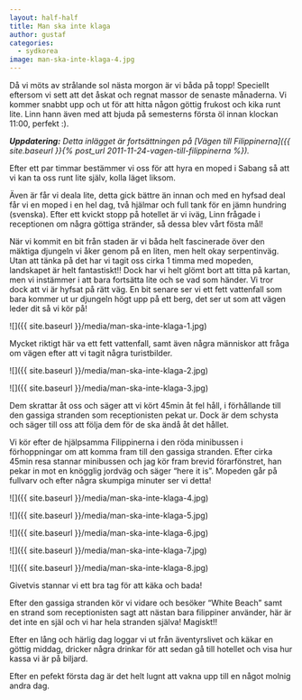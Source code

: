 ```yaml
---
layout: half-half
title: Man ska inte klaga
author: gustaf
categories:
  - sydkorea
image: man-ska-inte-klaga-4.jpg
---
```


Då vi möts av strålande sol nästa morgon är vi båda på topp! Speciellt eftersom vi sett att det åskat och regnat massor de senaste månaderna. Vi kommer snabbt upp och ut för att hitta någon göttig frukost och kika runt lite. Linn hann även med att bjuda på semesterns första öl innan klockan 11:00, perfekt :).

*__Uppdatering:__ Detta inlägget är fortsättningen på [Vägen till Filippinerna]({{ site.baseurl }}{% post_url 2011-11-24-vagen-till-filippinerna %}).*

Efter ett par timmar bestämmer vi oss för att hyra en moped i Sabang så att vi kan ta oss runt lite själv, kolla läget liksom.

Även är får vi deala lite, detta gick bättre än innan och med en hyfsad deal får vi en moped i en hel dag, två hjälmar och full tank för en jämn hundring (svenska). Efter ett kvickt stopp på hotellet är vi iväg, Linn frågade i receptionen om några göttiga stränder, så dessa blev vårt fösta mål!

När vi kommit en bit från staden är vi båda helt fascinerade över den mäktiga djungeln vi åker genom på en liten, men helt okay serpentinväg. Utan att tänka på det har vi tagit oss cirka 1 timma med mopeden, landskapet är helt fantastiskt!! Dock har vi helt glömt bort att titta på kartan, men vi instämmer i att bara fortsätta lite och se vad som händer. Vi tror dock att vi är hyfsat på rätt väg. En bit senare ser vi ett fett vattenfall som bara kommer ut ur djungeln högt upp på ett berg, det ser ut som att vägen leder dit så vi kör på!

![]({{ site.baseurl }}/media/man-ska-inte-klaga-1.jpg)

Mycket riktigt här va ett fett vattenfall, samt även några människor att fråga om vägen efter att vi tagit några turistbilder.

![]({{ site.baseurl }}/media/man-ska-inte-klaga-2.jpg)

![]({{ site.baseurl }}/media/man-ska-inte-klaga-3.jpg)

Dem skrattar åt oss och säger att vi kört 45min åt fel håll, i förhållande till den gassiga stranden som receptionisten pekat ur. Dock är dem schysta och säger till oss att följa dem för de ska ändå åt det hållet.

Vi kör efter de hjälpsamma Filippinerna i den röda minibussen i förhoppningar om att komma fram till den gassiga stranden. Efter cirka 45min resa stannar minibussen och jag kör fram brevid förarfönstret, han pekar in mot en knögglig jordväg och säger “here it is”. Mopeden går på fullvarv och efter några skumpiga minuter ser vi detta!

![]({{ site.baseurl }}/media/man-ska-inte-klaga-4.jpg)

![]({{ site.baseurl }}/media/man-ska-inte-klaga-5.jpg)

![]({{ site.baseurl }}/media/man-ska-inte-klaga-6.jpg)

![]({{ site.baseurl }}/media/man-ska-inte-klaga-7.jpg)

![]({{ site.baseurl }}/media/man-ska-inte-klaga-8.jpg)

Givetvis stannar vi ett bra tag för att käka och bada!

Efter den gassiga stranden kör vi vidare och besöker “White Beach” samt en strand som receptionisten sagt att nästan bara filippiner använder, här är det inte en själ och vi har hela stranden själva! Magiskt!!

Efter en lång och härlig dag loggar vi ut från äventyrslivet och käkar en göttig middag, dricker några drinkar för att sedan gå till hotellet och visa hur kassa vi är på biljard.

Efter en pefekt första dag är det helt lugnt att vakna upp till en något molnig andra dag.